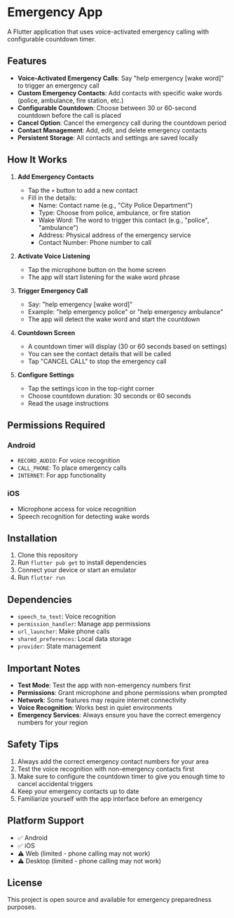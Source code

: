 # Emergency App

A Flutter application that uses voice-activated emergency calling with configurable countdown timer.

## Features

- **Voice-Activated Emergency Calls**: Say "help emergency [wake word]" to trigger an emergency call
- **Custom Emergency Contacts**: Add contacts with specific wake words (police, ambulance, fire station, etc.)
- **Configurable Countdown**: Choose between 30 or 60-second countdown before the call is placed
- **Cancel Option**: Cancel the emergency call during the countdown period
- **Contact Management**: Add, edit, and delete emergency contacts
- **Persistent Storage**: All contacts and settings are saved locally

## How It Works

1. **Add Emergency Contacts**
   - Tap the `+` button to add a new contact
   - Fill in the details:
     - Name: Contact name (e.g., "City Police Department")
     - Type: Choose from police, ambulance, or fire station
     - Wake Word: The word to trigger this contact (e.g., "police", "ambulance")
     - Address: Physical address of the emergency service
     - Contact Number: Phone number to call

2. **Activate Voice Listening**
   - Tap the microphone button on the home screen
   - The app will start listening for the wake word phrase

3. **Trigger Emergency Call**
   - Say: "help emergency [wake word]"
   - Example: "help emergency police" or "help emergency ambulance"
   - The app will detect the wake word and start the countdown

4. **Countdown Screen**
   - A countdown timer will display (30 or 60 seconds based on settings)
   - You can see the contact details that will be called
   - Tap "CANCEL CALL" to stop the emergency call

5. **Configure Settings**
   - Tap the settings icon in the top-right corner
   - Choose countdown duration: 30 seconds or 60 seconds
   - Read the usage instructions

## Permissions Required

### Android
- `RECORD_AUDIO`: For voice recognition
- `CALL_PHONE`: To place emergency calls
- `INTERNET`: For app functionality

### iOS
- Microphone access for voice recognition
- Speech recognition for detecting wake words

## Installation

1. Clone this repository
2. Run `flutter pub get` to install dependencies
3. Connect your device or start an emulator
4. Run `flutter run`

## Dependencies

- `speech_to_text`: Voice recognition
- `permission_handler`: Manage app permissions
- `url_launcher`: Make phone calls
- `shared_preferences`: Local data storage
- `provider`: State management

## Important Notes

- **Test Mode**: Test the app with non-emergency numbers first
- **Permissions**: Grant microphone and phone permissions when prompted
- **Network**: Some features may require internet connectivity
- **Voice Recognition**: Works best in quiet environments
- **Emergency Services**: Always ensure you have the correct emergency numbers for your region

## Safety Tips

1. Always add the correct emergency contact numbers for your area
2. Test the voice recognition with non-emergency contacts first
3. Make sure to configure the countdown timer to give you enough time to cancel accidental triggers
4. Keep your emergency contacts up to date
5. Familiarize yourself with the app interface before an emergency

## Platform Support

- ✅ Android
- ✅ iOS
- ⚠️ Web (limited - phone calling may not work)
- ⚠️ Desktop (limited - phone calling may not work)

## License

This project is open source and available for emergency preparedness purposes.
